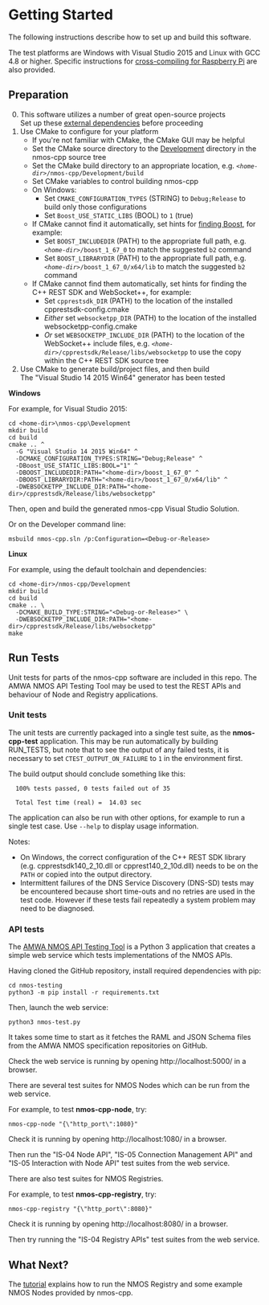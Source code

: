 # Getting Started

The following instructions describe how to set up and build this software.

The test platforms are Windows with Visual Studio 2015 and Linux with GCC 4.8 or higher.
Specific instructions for [cross-compiling for Raspberry Pi](Raspberry-Pi.md) are also provided.

## Preparation

0. This software utilizes a number of great open-source projects  
   Set up these [external dependencies](Dependencies.md#preparation) before proceeding
1. Use CMake to configure for your platform
   - If you're not familiar with CMake, the CMake GUI may be helpful
   - Set the CMake source directory to the [Development](../Development) directory in the nmos-cpp source tree
   - Set the CMake build directory to an appropriate location, e.g. *``<home-dir>``*``/nmos-cpp/Development/build``
   - Set CMake variables to control building nmos-cpp
   - On Windows:
     - Set ``CMAKE_CONFIGURATION_TYPES`` (STRING) to ``Debug;Release`` to build only those configurations
     - Set ``Boost_USE_STATIC_LIBS`` (BOOL) to ``1`` (true)
   - If CMake cannot find it automatically, set hints for [finding Boost](https://cmake.org/cmake/help/latest/module/FindBoost.html), for example:
     - Set ``BOOST_INCLUDEDIR`` (PATH) to the appropriate full path, e.g. *``<home-dir>``*``/boost_1_67_0`` to match the suggested ``b2`` command
     - Set ``BOOST_LIBRARYDIR`` (PATH) to the appropriate full path, e.g. *``<home-dir>``*``/boost_1_67_0/x64/lib`` to match the suggested ``b2`` command
   - If CMake cannot find them automatically, set hints for finding the C++ REST SDK and WebSocket++, for example:
     - Set ``cpprestsdk_DIR`` (PATH) to the location of the installed cpprestsdk-config.cmake
     - *Either* set ``websocketpp_DIR`` (PATH) to the location of the installed websocketpp-config.cmake
     - *Or* set ``WEBSOCKETPP_INCLUDE_DIR`` (PATH) to the location of the WebSocket++ include files, e.g. *``<home-dir>``*``/cpprestsdk/Release/libs/websocketpp`` to use the copy within the C++ REST SDK source tree
2. Use CMake to generate build/project files, and then build  
   The "Visual Studio 14 2015 Win64" generator has been tested

**Windows**

For example, for Visual Studio 2015:
```
cd <home-dir>\nmos-cpp\Development
mkdir build
cd build
cmake .. ^
  -G "Visual Studio 14 2015 Win64" ^
  -DCMAKE_CONFIGURATION_TYPES:STRING="Debug;Release" ^
  -DBoost_USE_STATIC_LIBS:BOOL="1" ^
  -DBOOST_INCLUDEDIR:PATH="<home-dir>/boost_1_67_0" ^
  -DBOOST_LIBRARYDIR:PATH="<home-dir>/boost_1_67_0/x64/lib" ^
  -DWEBSOCKETPP_INCLUDE_DIR:PATH="<home-dir>/cpprestsdk/Release/libs/websocketpp"
```

Then, open and build the generated nmos-cpp Visual Studio Solution.

Or on the Developer command line:
```
msbuild nmos-cpp.sln /p:Configuration=<Debug-or-Release>
```

**Linux**

For example, using the default toolchain and dependencies:

```
cd <home-dir>/nmos-cpp/Development
mkdir build
cd build
cmake .. \
  -DCMAKE_BUILD_TYPE:STRING="<Debug-or-Release>" \
  -DWEBSOCKETPP_INCLUDE_DIR:PATH="<home-dir>/cpprestsdk/Release/libs/websocketpp"
make
```

## Run Tests

Unit tests for parts of the nmos-cpp software are included in this repo.
The AMWA NMOS API Testing Tool may be used to test the REST APIs and behaviour of Node and Registry applications.

### Unit tests

The unit tests are currently packaged into a single test suite, as the **nmos-cpp-test** application.
This may be run automatically by building RUN_TESTS, but note that to see the output of any failed tests,
it is necessary to set ``CTEST_OUTPUT_ON_FAILURE`` to ``1`` in the environment first.

The build output should conclude something like this:

```
  100% tests passed, 0 tests failed out of 35
  
  Total Test time (real) =  14.03 sec
```

The application can also be run with other options, for example to run a single test case.
Use ``--help`` to display usage information.

Notes:
- On Windows, the correct configuration of the C++ REST SDK library (e.g. cpprestsdk140_2_10.dll or cpprest140_2_10d.dll) needs to be on the ``PATH`` or copied into the output directory.
- Intermittent failures of the DNS Service Discovery (DNS-SD) tests may be encountered because short time-outs and no retries are used in the test code.
  However if these tests fail repeatedly a system problem may need to be diagnosed.

### API tests

The [AMWA NMOS API Testing Tool](https://github.com/AMWA-TV/nmos-testing) is a Python 3 application that creates a simple web service which tests implementations of the NMOS APIs.

Having cloned the GitHub repository, install required dependencies with pip:

```
cd nmos-testing
python3 -m pip install -r requirements.txt
```

Then, launch the web service:

```
python3 nmos-test.py
```

It takes some time to start as it fetches the RAML and JSON Schema files from the AMWA NMOS specification repositories on GitHub.

Check the web service is running by opening http://localhost:5000/ in a browser.

There are several test suites for NMOS Nodes which can be run from the web service.

For example, to test **nmos-cpp-node**, try:

```
nmos-cpp-node "{\"http_port\":1080}"
```

Check it is running by opening http://localhost:1080/ in a browser.

Then run the "IS-04 Node API", "IS-05 Connection Management API" and "IS-05 Interaction with Node API" test suites from the web service.

There are also test suites for NMOS Registries.

For example, to test **nmos-cpp-registry**, try:

```
nmos-cpp-registry "{\"http_port\":8080}"
```

Check it is running by opening http://localhost:8080/ in a browser.

Then try running the "IS-04 Registry APIs" test suites from the web service.

## What Next?

The [tutorial](Tutorial.md) explains how to run the NMOS Registry and some example NMOS Nodes provided by nmos-cpp.

